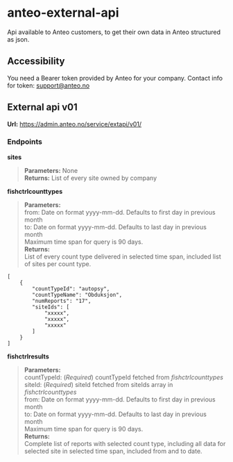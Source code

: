# anteo-external-api
Api available to Anteo customers, to get their own data in Anteo structured as json.
## Accessibility
You need a Bearer token provided by Anteo for your company.
Contact info for token: support@anteo.no
## External api v01
**Url:** https://admin.anteo.no/service/extapi/v01/
### Endpoints
**sites**  
> **Parameters:** None  
**Returns:** List of every site owned by company

**fishctrlcounttypes**  
> **Parameters:**   
from: Date on format yyyy-mm-dd. Defaults to first day in previous month       
to: Date on format yyyy-mm-dd. Defaults to last day in previous month    
Maximum time span for query is 90 days.  
**Returns:**  
List of every count type delivered in selected time span, included list of sites per count type.  
```
[
	{
		"countTypeId": "autopsy",
		"countTypeName": "Obduksjon",
		"numReports": "17",
		"siteIds": [
			"xxxxx",
			"xxxxx",
			"xxxxx"
		]
	}
]  
```
**fishctrlresults**  
> **Parameters:**   
countTypeId: (*Required*) countTypeId fetched from *fishctrlcounttypes*  
siteId:  (*Required*)  siteId fetched from siteIds array in *fishctrlcounttypes*     
from: Date on format yyyy-mm-dd. Defaults to first day in previous month       
to: Date on format yyyy-mm-dd. Defaults to last day in previous month   
Maximum time span for query is 90 days.  
**Returns:**  
Complete list of reports with selected count type, including all data for selected site in selected time span, included from and to date.

